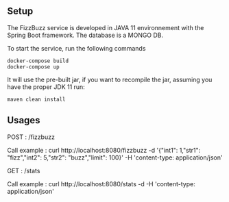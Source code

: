 ## Setup


The FizzBuzz service is developed in JAVA 11 environnement with the Spring Boot framework.
The database is a MONGO DB.



To start the service, run the following commands

```
docker-compose build
docker-compose up
```

It will use the pre-built jar, if you want to recompile the jar, assuming you have the proper JDK 11 run:

```
maven clean install
```

## Usages

POST : /fizzbuzz

Call example : curl http://localhost:8080/fizzbuzz -d '{"int1": 1,"str1": "fizz","int2": 5,"str2": "buzz","limit": 100}' -H 'content-type: application/json'
 
GET : /stats 

Call example : curl http://localhost:8080/stats -d -H 'content-type: application/json'
